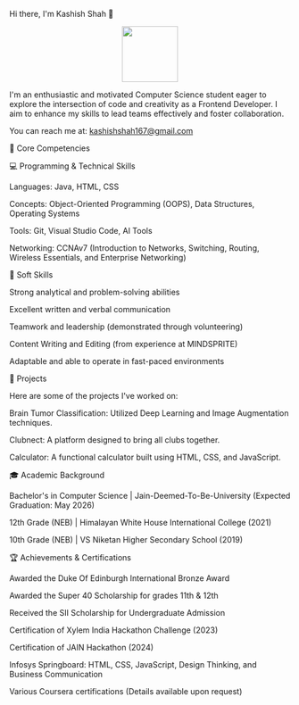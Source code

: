 Hi there, I'm Kashish Shah 👋

<p align="center">
<!-- A friendly "Hi" GIF that relates to coding/development -->
<img src="https://www.google.com/search?q=https://media.giphy.com/media/WFZvB7VIXBgiz3o2E5/giphy.gif" width="100">
</p>

I'm an enthusiastic and motivated Computer Science student eager to explore the intersection of code and creativity as a Frontend Developer. I aim to enhance my skills to lead teams effectively and foster collaboration.

You can reach me at: kashishshah167@gmail.com

🚀 Core Competencies

💻 Programming & Technical Skills

Languages: Java, HTML, CSS

Concepts: Object-Oriented Programming (OOPS), Data Structures, Operating Systems

Tools: Git, Visual Studio Code, AI Tools

Networking: CCNAv7 (Introduction to Networks, Switching, Routing, Wireless Essentials, and Enterprise Networking)

🌟 Soft Skills

Strong analytical and problem-solving abilities

Excellent written and verbal communication

Teamwork and leadership (demonstrated through volunteering)

Content Writing and Editing (from experience at MINDSPRITE)

Adaptable and able to operate in fast-paced environments

📂 Projects

Here are some of the projects I've worked on:

Brain Tumor Classification: Utilized Deep Learning and Image Augmentation techniques.

Clubnect: A platform designed to bring all clubs together.

Calculator: A functional calculator built using HTML, CSS, and JavaScript.

🎓 Academic Background

Bachelor's in Computer Science | Jain-Deemed-To-Be-University (Expected Graduation: May 2026)

12th Grade (NEB) | Himalayan White House International College (2021)

10th Grade (NEB) | VS Niketan Higher Secondary School (2019)

🏆 Achievements & Certifications

Awarded the Duke Of Edinburgh International Bronze Award

Awarded the Super 40 Scholarship for grades 11th & 12th

Received the SII Scholarship for Undergraduate Admission

Certification of Xylem India Hackathon Challenge (2023)

Certification of JAIN Hackathon (2024)

Infosys Springboard: HTML, CSS, JavaScript, Design Thinking, and Business Communication

Various Coursera certifications (Details available upon request)
